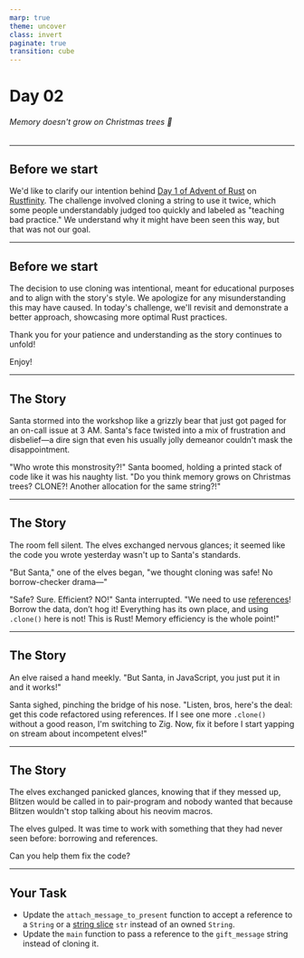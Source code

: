 ```yaml
---
marp: true
theme: uncover
class: invert
paginate: true
transition: cube
---
```


# Day 02

###### Memory doesn't grow on Christmas trees 🎄

---

## Before we start

We'd like to clarify our intention behind [Day 1 of Advent of Rust](https://www.rustfinity.com/practice/rust/challenges/aor-2024-1) on [Rustfinity](https://www.rustfinity.com/). The challenge involved cloning a string to use it twice, which some people understandably judged too quickly and labeled as "teaching bad practice." We understand why it might have been seen this way, but that was not our goal.

---

## Before we start

The decision to use cloning was intentional, meant for educational purposes and to align with the story's style. We apologize for any misunderstanding this may have caused. In today's challenge, we'll revisit and demonstrate a better approach, showcasing more optimal Rust practices.

Thank you for your patience and understanding as the story continues to unfold!

Enjoy!

---

## The Story

Santa stormed into the workshop like a grizzly bear that just got paged for an on-call issue at 3 AM. Santa's face twisted into a mix of frustration and disbelief—a dire sign that even his usually jolly demeanor couldn't mask the disappointment.

"Who wrote this monstrosity?!" Santa boomed, holding a printed stack of code like it was his naughty list. "Do you think memory grows on Christmas trees? CLONE?! Another allocation for the same string?!"

---

## The Story

The room fell silent. The elves exchanged nervous glances; it seemed like the code you wrote yesterday wasn't up to Santa's standards.

"But Santa," one of the elves began, "we thought cloning was safe! No borrow-checker drama—"

"Safe? Sure. Efficient? NO!" Santa interrupted. "We need to use [references](https://www.rustfinity.com/learn/rust/ownership/borrowing)! Borrow the data, don’t hog it! Everything has its own place, and using `.clone()` here is not! This is Rust! Memory efficiency is the whole point!"

---

## The Story

An elve raised a hand meekly. "But Santa, in JavaScript, you just put it in and it works!"

Santa sighed, pinching the bridge of his nose. "Listen, bros, here's the deal: get this code refactored using references. If I see one more `.clone()` without a good reason, I'm switching to Zig. Now, fix it before I start yapping on stream about incompetent elves!"

---

## The Story

The elves exchanged panicked glances, knowing that if they messed up, Blitzen would be called in to pair-program and nobody wanted that because Blitzen wouldn't stop talking about his neovim macros.

The elves gulped. It was time to work with something that they had never seen before: borrowing and references.

Can you help them fix the code?

---

## Your Task

- Update the `attach_message_to_present` function to accept a reference to a `String` or a [string slice](https://www.rustfinity.com/learn/rust/ownership/strings-and-slices) `str` instead of an owned `String`.
- Update the `main` function to pass a reference to the `gift_message` string instead of cloning it.